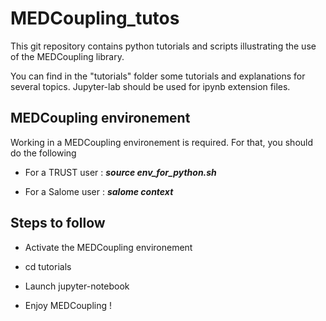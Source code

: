 # **MEDCoupling_tutos**

This git repository contains python tutorials and scripts illustrating the use of the MEDCoupling library.

You can find in the "tutorials" folder some tutorials and explanations for several topics. Jupyter-lab should be used for ipynb extension files. 

## **MEDCoupling environement**

Working in a MEDCoupling environement is required. For that, you should do the following 

- For a TRUST user : ***source env_for_python.sh***

- For a Salome user : ***salome context***

## **Steps to follow**

- Activate the MEDCoupling environement

- cd tutorials

- Launch jupyter-notebook

- Enjoy MEDCoupling !
